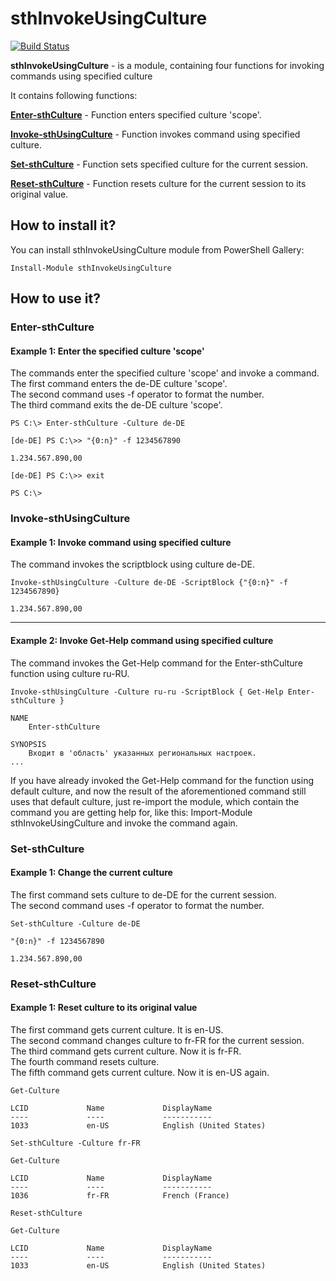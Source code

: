 # sthInvokeUsingCulture
[![Build Status](https://dev.azure.com/sethv/seth/_apis/build/status/sthInvokeUsingCulture)](https://dev.azure.com/sethv/seth/_build/latest?definitionId=7)

**sthInvokeUsingCulture** - is a module, containing four functions for invoking commands using specified culture

It contains following functions:

[**Enter-sthCulture**](#enter-sthculture) - Function enters specified culture 'scope'.

[**Invoke-sthUsingCulture**](#invoke-sthusingculture) - Function invokes command using specified culture.

[**Set-sthCulture**](#set-sthculture) - Function sets specified culture for the current session.

[**Reset-sthCulture**](#reset-sthculture) - Function resets culture for the current session to its original value.


## How to install it?

You can install sthInvokeUsingCulture module from PowerShell Gallery:

```
Install-Module sthInvokeUsingCulture
```

## How to use it?

### Enter-sthCulture

#### Example 1: Enter the specified culture 'scope'

The commands enter the specified culture 'scope' and invoke a command.\
The first command enters the de-DE culture 'scope'.\
The second command uses -f operator to format the number.\
The third command exits the de-DE culture 'scope'.

```
PS C:\> Enter-sthCulture -Culture de-DE

[de-DE] PS C:\>> "{0:n}" -f 1234567890

1.234.567.890,00

[de-DE] PS C:\>> exit

PS C:\>
```

### Invoke-sthUsingCulture

#### Example 1: Invoke command using specified culture

The command invokes the scriptblock using culture de-DE.

```
Invoke-sthUsingCulture -Culture de-DE -ScriptBlock {"{0:n}" -f 1234567890}

1.234.567.890,00
```

---

#### Example 2: Invoke Get-Help command using specified culture

The command invokes the Get-Help command for the Enter-sthCulture function using culture ru-RU.

```
Invoke-sthUsingCulture -Culture ru-ru -ScriptBlock { Get-Help Enter-sthCulture }

NAME
    Enter-sthCulture

SYNOPSIS
    Входит в 'область' указанных региональных настроек.
...
```

If you have already invoked the Get-Help command for the function using default culture, and now the result of the aforementioned command still uses that default culture, just re-import the module, which contain the command you are getting help for, like this: Import-Module sthInvokeUsingCulture and invoke the command again.

### Set-sthCulture

#### Example 1: Change the current culture

The first command sets culture to de-DE for the current session.\
The second command uses -f operator to format the number.

```
Set-sthCulture -Culture de-DE

"{0:n}" -f 1234567890

1.234.567.890,00
```

### Reset-sthCulture

#### Example 1: Reset culture to its original value

The first command gets current culture. It is en-US.\
The second command changes culture to fr-FR for the current session.\
The third command gets current culture. Now it is fr-FR.\
The fourth command resets culture.\
The fifth command gets current culture. Now it is en-US again.


```
Get-Culture

LCID             Name             DisplayName
----             ----             -----------
1033             en-US            English (United States)

Set-sthCulture -Culture fr-FR

Get-Culture

LCID             Name             DisplayName
----             ----             -----------
1036             fr-FR            French (France)

Reset-sthCulture

Get-Culture

LCID             Name             DisplayName
----             ----             -----------
1033             en-US            English (United States)
```
